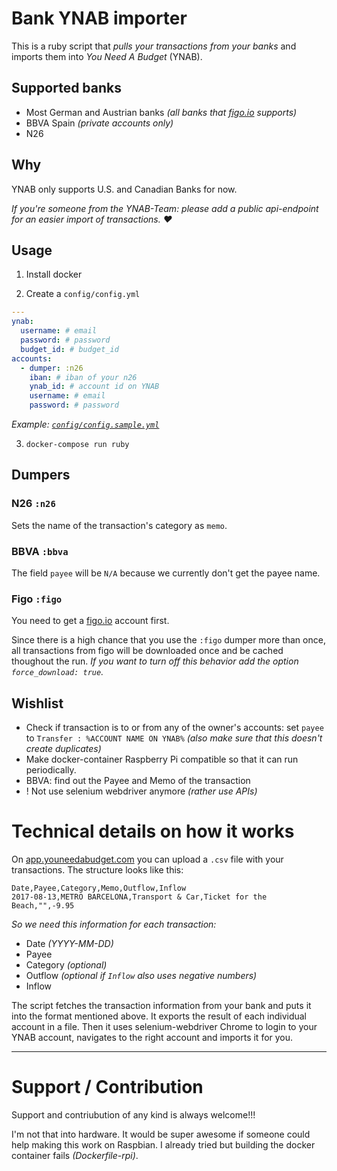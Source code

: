 # Bank YNAB importer

This is a ruby script that *pulls your transactions from your banks* and imports them into *You Need A Budget* (YNAB).

## Supported banks

* Most German and Austrian banks _(all banks that [figo.io](https://figo.io) supports)_
* BBVA Spain _(private accounts only)_
* N26

## Why

YNAB only supports U.S. and Canadian Banks for now.

_If you're someone from the YNAB-Team: please add a public api-endpoint for an easier import of transactions. ❤️_

## Usage

1. Install docker

2. Create a `config/config.yml`

```yaml
---
ynab:
  username: # email
  password: # password
  budget_id: # budget_id
accounts:
  - dumper: :n26
    iban: # iban of your n26
    ynab_id: # account id on YNAB
    username: # email
    password: # password
```

_Example: [`config/config.sample.yml`](#)_

3. `docker-compose run ruby`

## Dumpers

### N26 `:n26`

Sets the name of the transaction's category as `memo`.

### BBVA `:bbva`

The field `payee` will be `N/A` because we currently don't get the payee name.

### Figo `:figo`

You need to get a [figo.io](https://figo.io) account first.

Since there is a high chance that you use the `:figo` dumper more than once, all transactions from figo will be downloaded once and be cached thoughout the run.
_If you want to turn off this behavior add the option `force_download: true`._

## Wishlist

* Check if transaction is to or from any of the owner's accounts: set `payee` to `Transfer : %ACCOUNT NAME ON YNAB%` _(also make sure that this doesn't create duplicates)_
* Make docker-container Raspberry Pi compatible so that it can run periodically.
* BBVA: find out the Payee and Memo of the transaction
* ! Not use selenium webdriver anymore _(rather use APIs)_

# Technical details on how it works

On [app.youneedabudget.com](https://app.youneedabudget.com) you can upload a `.csv` file with your transactions. The structure looks like this:

```csv
Date,Payee,Category,Memo,Outflow,Inflow
2017-08-13,METRO BARCELONA,Transport & Car,Ticket for the Beach,"",-9.95
```

*So we need this information for each transaction:*

* Date _(YYYY-MM-DD)_
* Payee
* Category _(optional)_
* Outflow _(optional *if `Inflow` also uses negative numbers*)_
* Inflow

The script fetches the transaction information from your bank and puts it into the format mentioned above.
It exports the result of each individual account in a file. Then it uses selenium-webdriver Chrome to login to your YNAB account, navigates to the right account and imports it for you.

____________________

# Support / Contribution

Support and contriubution of any kind is always welcome!!!

I'm not that into hardware. It would be super awesome if someone could help making this work on Raspbian. I already tried but building the docker container fails _(Dockerfile-rpi)_.
